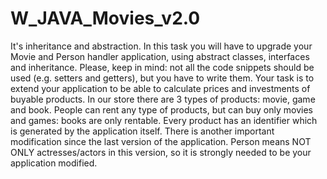 # W_JAVA_Movies_v2.0
It's inheritance and abstraction.
In this task you will have to upgrade your Movie and Person handler application, using abstract classes, interfaces and inheritance. Please, keep in mind: not all the code snippets should be used (e.g. setters and getters), but you have to write them. Your task is to extend your application to be able to calculate prices and investments of buyable products. In our store there are 3 types of products: movie, game and book. People can rent any type of products, but can buy only movies and games: books are only rentable. Every product has an identifier which is generated by the application itself. There is another important modification since the last version of the application. Person means NOT ONLY actresses/actors in this version, so it is strongly needed to be your application modified.

